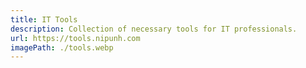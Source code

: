 ```yaml
---
title: IT Tools
description: Collection of necessary tools for IT professionals.
url: https://tools.nipunh.com
imagePath: ./tools.webp
---
```

